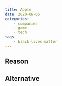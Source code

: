 ```yaml
---
title: Apple
date: 2020-06-06
categories:
    - companies
    - game
    - tech
tags:
    - black-lives-matter
---
```


## Reason


## Alternative

